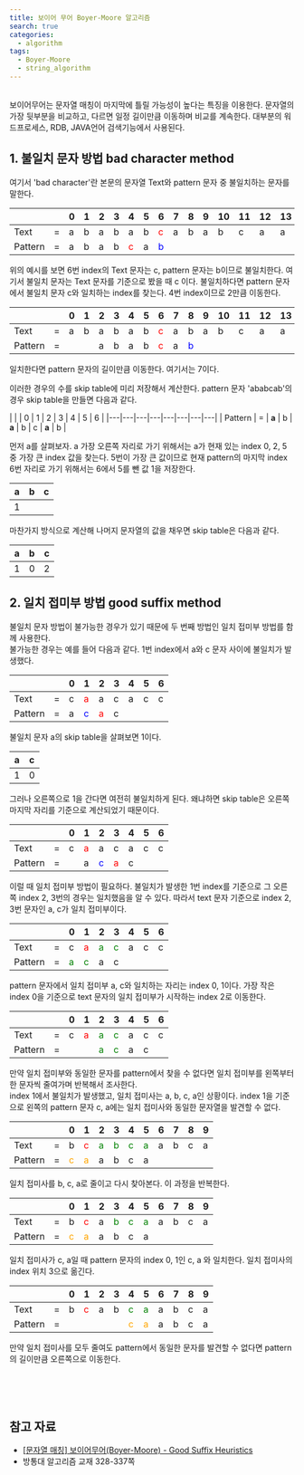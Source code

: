 ```yaml
---
title: 보이어 무어 Boyer-Moore 알고리즘 
search: true
categories:
  - algorithm
tags:
  - Boyer-Moore
  - string_algorithm
---
```

<br />
보이어무어는 문자열 매칭이 마지막에 틀릴 가능성이 높다는 특징을 이용한다.  
문자열의 가장 뒷부분을 비교하고, 다르면 일정 길이만큼 이동하며 비교를 계속한다.  
대부분의 워드프로세스, RDB, JAVA언어 검색기능에서 사용된다.  








## 1. 불일치 문자 방법 bad character method
 여기서 'bad character'란 본문의 문자열 Text와 pattern 문자 중 불일치하는 문자를 말한다.  

|         |   | 0 | 1 | 2 | 3 | 4 | 5 | 6                                   | 7 | 8 | 9 | 10| 11| 12| 13|
|---------|---|---|---|---|---|---|---|-------------------------------------|---|---|---|---|---|---|---|
| Text    | = | a | b | a | b | a | b | <span style = "color:red">c</span>  | a | b | a | b | c | a | a |
| Pattern | = | a | b | a | b | <span style = "color:red">c</span> | a | <span style = "color:blue">b</span> |   |   |   |   |   |   |   |

위의 예시를 보면 6번 index의 Text 문자는 c, pattern 문자는 b이므로 불일치한다. 여기서 불일치 문자는 Text 문자를 기준으로 봤을 때 c 이다.
불일치하다면 pattern 문자에서 불일치 문자 c와 일치하는 index를 찾는다. 4번 index이므로 2만큼 이동한다.  

|         |   | 0 | 1 | 2 | 3 | 4 | 5 | 6 | 7 | 8 | 9 | 10| 11| 12| 13|
|---------|---|---|---|---|---|---|---|---|---|---|---|---|---|---|---|
| Text    | = | a | b | a | b | a | b | <span style = "color:red">c</span> | a | b | a | b | c | a | a |
| Pattern | = |   |   | a | b | a | b | <span style = "color:red">c</span> | a | <span style = "color:blue">b</span> |   |   |   |   |   |

일치한다면 pattern 문자의 길이만큼 이동한다. 여기서는 7이다.   

이러한 경우의 수를 skip table에 미리 저장해서 계산한다. pattern 문자 'ababcab'의 경우 skip table을 만들면 다음과 같다.

|   |   | 0 | 1 | 2 | 3 | 4 | 5 | 6 |
|---|---|---|---|---|---|---|---|
| Pattern | = | **a** | b | **a** | b | c | **a** | b |

먼저 a를 살펴보자. a 가장 오른쪽 자리로 가기 위해서는 a가 현재 있는 index 0, 2, 5 중 가장 큰 index 값을 찾는다. 5번이 가장 큰 값이므로 현재 pattern의 마지막 index 6번 자리로 가기 위해서는 6에서 5를 뺀 값 1을 저장한다.  


| a | b | c |
|---|---|---|
| 1 |   |   |

마찬가지 방식으로 계산해 나머지 문자열의 값을 채우면 skip table은 다음과 같다. 

| a | b | c |
|---|---|---|
| 1 | 0 | 2 |

  
## 2. 일치 접미부 방법 good suffix method
 불일치 문자 방법이 불가능한 경우가 있기 때문에 두 번째 방법인 일치 접미부 방법를 함께 사용한다.   
불가능한 경우는 예를 들어 다음과 같다. 1번 index에서 a와 c 문자 사이에 불일치가 발생했다.  


|         |   | 0 | 1                                   | 2                                  | 3 | 4 | 5 | 6 |
|---------|---|---|-------------------------------------|------------------------------------|---|---|---|---|
| Text    | = | c | <span style = "color:red">a</span>  | a                                  | c | a | c | c |
| Pattern | = | a | <span style = "color:blue">c</span> | <span style = "color:red">a</span> | c |   |   |   |


불일치 문자 a의 skip table을 살펴보면 1이다.  

| a | c |
|---|---|
| 1 | 0 |
  

그러나 오른쪽으로 1을 간다면 여전히 불일치하게 된다. 왜냐하면 skip table은 오른쪽 마지막 자리를 기준으로 계산되었기 때문이다.


|         |   | 0 | 1                                   | 2                                  | 3 | 4 | 5 | 6 |
|---------|---|---|-------------------------------------|------------------------------------|---|---|---|---|
| Text    | = | c | <span style = "color:red">a</span>  | a                                  | c | a | c | c |
| Pattern | = |   | a | <span style = "color:blue">c</span> | <span style = "color:red">a</span> | c |      |   |

이럴 때 일치 접미부 방법이 필요하다. 불일치가 발생한 1번 index를 기준으로 그 오른쪽 index 2, 3번의 경우는 일치했음을 알 수 있다. 따라서 text 문자 기준으로 index 2, 3번 문자인 a, c가 일치 접미부이다.


|         |   | 0 | 1                                    | 2                                    | 3                                    | 4 | 5 | 6 |
|---------|---|---|--------------------------------------|--------------------------------------|--------------------------------------|---|---|---|
| Text    | = | c | <span style = "color:red">a</span>   | <span style = "color:green">a</span> | <span style = "color:green">c</span> | a | c | c |
| Pattern | = | <span style = "color:green">a</span> | <span style = "color:green">c</span> | a                                    | c |      |   |

pattern 문자에서 일치 접미부 a, c와 일치하는 자리는 index 0, 1이다. 가장 작은 index 0을 기준으로 text 문자의 일치 접미부가 시작하는 index 2로 이동한다.

|         |   | 0 | 1                                  | 2                                    | 3                                    | 4 | 5 | 6 |
|---------|---|---|------------------------------------|--------------------------------------|--------------------------------------|---|---|---|
| Text    | = | c | <span style = "color:red">a</span> | <span style = "color:green">a</span> | <span style = "color:green">c</span> | a | c | c |
| Pattern | = |  |                                    | <span style = "color:green">a</span> | <span style = "color:green">c</span> | a                                    | c |


만약 일치 접미부와 동일한 문자를 pattern에서 찾을 수 없다면 일치 접미부를 왼쪽부터 한 문자씩 줄여가며 반복해서 조사한다.  
index 1에서 불일치가 발생했고, 일치 접미사는 a, b, c, a인 상황이다. index 1을 기준으로 왼쪽의 pattern 문자 c, a에는 일치 접미사와 동일한 문자열을 발견할 수 없다.  

|         |   | 0                                     | 1                                     | 2                                    | 3                                    | 4                                    | 5 | 6 | 7 | 8 | 9 |
|---------|---|---------------------------------------|---------------------------------------|--------------------------------------|--------------------------------------|--------------------------------------|--|---|---|---|---|
| Text    | = | b                                     | <span style = "color:red">c</span>    | <span style = "color:green">a</span> | <span style = "color:green">b</span> | <span style = "color:green">c</span> | <span style = "color:green">a</span> | a | b | c | a |
| Pattern | = | <span style = "color:orange">c</span> | <span style = "color:orange">a</span> | a                                    | b                                    | c                                    | a |



일치 접미사를 b, c, a로 줄이고 다시 찾아본다. 이 과정을 반복한다. 


|         |   | 0 | 1                                  | 2 | 3                                    | 4                                    | 5                                    | 6 | 7 | 8 | 9 |
|---------|---|---|------------------------------------|---|--------------------------------------|--------------------------------------|--------------------------------------|---|---|---|---|
| Text    | = | b | <span style = "color:red">c</span> | a | <span style = "color:green">b</span> | <span style = "color:green">c</span> | <span style = "color:green">a</span> | a | b | c | a |
| Pattern | = | <span style = "color:orange">c</span> | <span style = "color:orange">a</span> | a                                    | b                                    | c                                    | a                                    |


일치 접미사가 c, a일 때 pattern 문자의 index 0, 1인 c, a 와 일치한다.  일치 접미사의 index 위치 3으로 옮긴다.  


|         |   | 0 | 1                                  | 2 | 3 | 4                                    | 5                                     | 6 | 7 | 8 | 9 |
|---------|---|---|------------------------------------|---|---|--------------------------------------|---------------------------------------|---|---|---|---|
| Text    | = | b | <span style = "color:red">c</span> | a | b | <span style = "color:green">c</span> | <span style = "color:green">a</span>  | a | b | c | a |
| Pattern | = |  | |          |   |                                     <span style = "color:orange">c</span> | <span style = "color:orange">a</span> | a | b | c | a |

만약 일치 접미사를 모두 줄여도 pattern에서 동일한 문자를 발견할 수 없다면 pattern의 길이만큼 오른쪽으로 이동한다.
  
<br />
<br />
<br />

## 참고 자료
- [[문자열 매칭] 보이어무어(Boyer-Moore) - Good Suffix Heuristics]( https://jie0025.tistory.com/538)
- 방통대 알고리즘 교재 328-337쪽